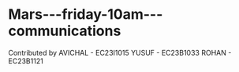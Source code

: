 # Mars---friday-10am---communications
Contributed by 
AVICHAL  -  EC23I1015
YUSUF    -  EC23B1033
ROHAN    -  EC23B1121
